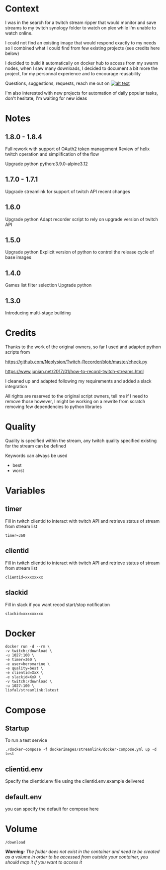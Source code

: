 # Context
I was in the search for a twitch stream ripper that would monitor and save streams to my twitch synology folder to watch on plex while I'm unable to watch online.

I could not find an existing image that would respond exactly to my needs so I combined what I could find from few existing projects (see credits here below)

I decided to build it automatically on docker hub to access from my swarm nodes, when I saw many downloads, I decided to document a bit more the project, for my personnal experience and to encourage reusability

Questions, suggestions, requests, reach me out on [![alt text][1.1]][1]

I'm also interested with new projects for automation of daily popular tasks, don't hesitate, I'm waiting for new ideas

# Notes


## 1.8.0 - 1.8.4
Full rework with support of OAuth2 token management
Review of helix twitch operation and simplification of the flow

Upgrade python python:3.9.0-alpine3.12

## 1.7.0 - 1.7.1
Upgrade streamlink for support of twitch API recent changes

## 1.6.0
Upgrade python
Adapt recorder script to rely on upgrade version of twitch API

## 1.5.0
Upgrade python
Explicit version of python to control the release cycle of base images

## 1.4.0
Games list filter selection
Upgrade python

## 1.3.0
Introducing multi-stage building

# Credits
Thanks to the work of the original owners, so far I used and adapted python scripts from 

https://github.com/Neolysion/Twitch-Recorder/blob/master/check.py

https://www.junian.net/2017/01/how-to-record-twitch-streams.html

I cleaned up and adapted following my requirements and added a slack integration

All rights are reserved to the original script owners, tell me if I need to remove those however, I might be working on a rewrite from scratch removing few dependencies to python libraries

# Quality
Quality is specified within the stream, any twitch quality specified existing for the stream can be defined

Keywords can always be used
* best
* worst

# Variables
## timer
Fill in twitch clientid to interact with twitch API and retrieve status of stream from stream list

    timer=360


## clientid
Fill in twitch clientid to interact with twitch API and retrieve status of stream from stream list

    clientid=xxxxxxxx

## slackid
Fill in slack if you want recod start/stop notification

    slackid=xxxxxxxxx

# Docker

    docker run -d --rm \
    -v twitch:/download \
    -u 1027:100 \
    -e timer=360 \
    -e user=heromarine \
    -e quality=best \
    -e clientid=XxX \
    -e slackid=XxX \
    -v twitch:/download \
    -u 1027:100 \
    liofal/streamlink:latest

# Compose

## Startup
To run a test service

    ./docker-compose -f dockerimages/streamlink/docker-compose.yml up -d test

## clientid.env
Specify the clientid.env file using the clientid.env.example delivered

## default.env
you can specify the default for compose here

# Volume
    /download 

_**Warning:** The folder does not exist in the container and need te be created as a volume in order to be accessed from outside your container, you should map it if you want to access it_


[1.1]: http://i.imgur.com/tXSoThF.png (twitter icon with padding)
[1]: http://www.twitter.com/liofal
